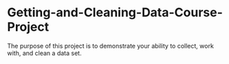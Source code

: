 Getting-and-Cleaning-Data-Course-Project
========================================

The purpose of this project is to demonstrate your ability to collect, work with, and clean a data set.

